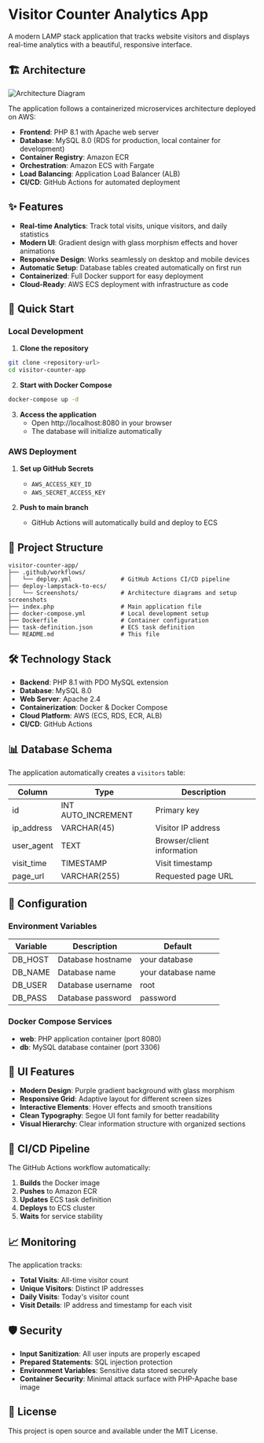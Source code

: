 # Visitor Counter Analytics App

A modern LAMP stack application that tracks website visitors and displays real-time analytics with a beautiful, responsive interface.

## 🏗️ Architecture

![Architecture Diagram](deploy-lampstack-to-ecs/Screenshots/ECS_DEPLOY.drawio.png)

The application follows a containerized microservices architecture deployed on AWS:

- **Frontend**: PHP 8.1 with Apache web server
- **Database**: MySQL 8.0 (RDS for production, local container for development)
- **Container Registry**: Amazon ECR
- **Orchestration**: Amazon ECS with Fargate
- **Load Balancing**: Application Load Balancer (ALB)
- **CI/CD**: GitHub Actions for automated deployment

## ✨ Features

- **Real-time Analytics**: Track total visits, unique visitors, and daily statistics
- **Modern UI**: Gradient design with glass morphism effects and hover animations
- **Responsive Design**: Works seamlessly on desktop and mobile devices
- **Automatic Setup**: Database tables created automatically on first run
- **Containerized**: Full Docker support for easy deployment
- **Cloud-Ready**: AWS ECS deployment with infrastructure as code

## 🚀 Quick Start

### Local Development

1. **Clone the repository**
```bash
git clone <repository-url>
cd visitor-counter-app
```

2. **Start with Docker Compose**
```bash
docker-compose up -d
```

3. **Access the application**
   - Open http://localhost:8080 in your browser
   - The database will initialize automatically

### AWS Deployment

1. **Set up GitHub Secrets**
   - `AWS_ACCESS_KEY_ID`
   - `AWS_SECRET_ACCESS_KEY`

2. **Push to main branch**
   - GitHub Actions will automatically build and deploy to ECS

## 📁 Project Structure

```
visitor-counter-app/
├── .github/workflows/
│   └── deploy.yml              # GitHub Actions CI/CD pipeline
├── deploy-lampstack-to-ecs/
│   └── Screenshots/            # Architecture diagrams and setup screenshots
├── index.php                   # Main application file
├── docker-compose.yml          # Local development setup
├── Dockerfile                  # Container configuration
├── task-definition.json        # ECS task definition
└── README.md                   # This file
```

## 🛠️ Technology Stack

- **Backend**: PHP 8.1 with PDO MySQL extension
- **Database**: MySQL 8.0
- **Web Server**: Apache 2.4
- **Containerization**: Docker & Docker Compose
- **Cloud Platform**: AWS (ECS, RDS, ECR, ALB)
- **CI/CD**: GitHub Actions

## 📊 Database Schema

The application automatically creates a `visitors` table:

| Column | Type | Description |
|--------|------|-------------|
| id | INT AUTO_INCREMENT | Primary key |
| ip_address | VARCHAR(45) | Visitor IP address |
| user_agent | TEXT | Browser/client information |
| visit_time | TIMESTAMP | Visit timestamp |
| page_url | VARCHAR(255) | Requested page URL |

## 🔧 Configuration

### Environment Variables

| Variable | Description | Default |
|----------|-------------|---------|
| DB_HOST | Database hostname | your database |
| DB_NAME | Database name | your database name |
| DB_USER | Database username | root |
| DB_PASS | Database password | password |

### Docker Compose Services

- **web**: PHP application container (port 8080)
- **db**: MySQL database container (port 3306)

## 🎨 UI Features

- **Modern Design**: Purple gradient background with glass morphism
- **Responsive Grid**: Adaptive layout for different screen sizes
- **Interactive Elements**: Hover effects and smooth transitions
- **Clean Typography**: Segoe UI font family for better readability
- **Visual Hierarchy**: Clear information structure with organized sections

## 🔄 CI/CD Pipeline

The GitHub Actions workflow automatically:

1. **Builds** the Docker image
2. **Pushes** to Amazon ECR
3. **Updates** ECS task definition
4. **Deploys** to ECS cluster
5. **Waits** for service stability

## 📈 Monitoring

The application tracks:
- **Total Visits**: All-time visitor count
- **Unique Visitors**: Distinct IP addresses
- **Daily Visits**: Today's visitor count
- **Visit Details**: IP address and timestamp for each visit

## 🛡️ Security

- **Input Sanitization**: All user inputs are properly escaped
- **Prepared Statements**: SQL injection protection
- **Environment Variables**: Sensitive data stored securely
- **Container Security**: Minimal attack surface with PHP-Apache base image

## 📝 License

This project is open source and available under the MIT License.